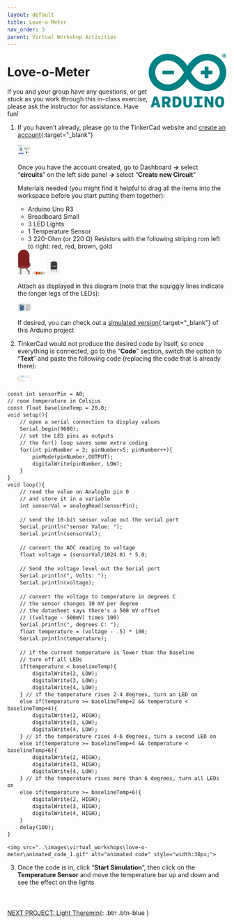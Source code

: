 ```yaml
---
layout: default
title: Love-o-Meter
nav_order: 3
parent: Virtual Workshop Activities
---
```

<img src="..\images\arduino-icon.png" alt="arduino icon" style="float:right;width:180px;">

# Love-o-Meter

If you and your group have any questions, or get stuck as you work through this in-class exercise, please ask the instructor for assistance.  Have fun!

1.  If you haven’t already, please go to the TinkerCad website and [create an account](https://www.tinkercad.com/){:target="_blank"}

    <img src="..\images\virtual_workshops\hello_world\tinkercad_account.png" alt=" tinkercad account" style="width:30px;">

    Once you have the account created, go to Dashboard **->** select “**circuits**” on the left side panel **->** select “**Create new Circuit**”

    Materials needed (you might find it helpful to drag all the items into the workspace before you start putting them together):
    - Arduino Uno R3
    - Breadboard Small
    - 3 LED Lights
    - 1 Temperature Sensor
    - 3 220-Ohm (or 220 &Omega;) Resistors with the following striping rom left to right: red, red, brown, gold

    <img src="..\images\virtual_workshops\hello_world\led_cartoon.png" alt="led cartoon" style="width:30px;">
    <img src="..\images\virtual_workshops\hello_world\resistor_cartoon.png" alt="resistor cartoon" style="width:30px;">
    <img src="..\images\virtual_workshops\love-o-meter\temp_sensor.png" alt="temp sensor cartoon" style="width:30px;">

    Attach as displayed in this diagram (note that the squiggly lines indicate the longer legs of the LEDs):

    <img src="..\images\virtual_workshops\love-o-meter\breadboard_schematic.png" alt="breadboard" style="width:30px;">

    If desired, you can check out a [simulated version](https://goo.gl/azNRuk){:target="_blank"} of this Arduino project

2.  TinkerCad would not produce the desired code by itself, so once everything is connected, go to the “**Code**” section, switch the option to “**Text**” and paste the following code (replacing the code that is already there):

    <img src="..\images\virtual_workshops\love-o-meter\code.png" alt="code" style="width:30px;">

```
const int sensorPin = A0;
// room temperature in Celsius
const float baselineTemp = 20.0;
void setup(){
    // open a serial connection to display values
    Serial.begin(9600);
    // set the LED pins as outputs
    // the for() loop saves some extra coding
    for(int pinNumber = 2; pinNumber<5; pinNumber++){
        pinMode(pinNumber,OUTPUT);
        digitalWrite(pinNumber, LOW);
    }
}
void loop(){
    // read the value on AnalogIn pin 0 
    // and store it in a variable
    int sensorVal = analogRead(sensorPin);

    // send the 10-bit sensor value out the serial port
    Serial.println("sensor Value: ");
    Serial.println(sensorVal); 

    // convert the ADC reading to voltage
    float voltage = (sensorVal/1024.0) * 5.0;

    // Send the voltage level out the Serial port
    Serial.println(", Volts: ");
    Serial.println(voltage);

    // convert the voltage to temperature in degrees C
    // the sensor changes 10 mV per degree
    // the datasheet says there's a 500 mV offset
    // ((voltage - 500mV) times 100)
    Serial.println(", degrees C: "); 
    float temperature = (voltage - .5) * 100;
    Serial.println(temperature);

    // if the current temperature is lower than the baseline
    // turn off all LEDs
    if(temperature < baselineTemp){
        digitalWrite(2, LOW);
        digitalWrite(3, LOW);
        digitalWrite(4, LOW);
    } // if the temperature rises 2-4 degrees, turn an LED on 
    else if(temperature >= baselineTemp+2 && temperature < baselineTemp+4){
        digitalWrite(2, HIGH);
        digitalWrite(3, LOW);
        digitalWrite(4, LOW);
    } // if the temperature rises 4-6 degrees, turn a second LED on  
    else if(temperature >= baselineTemp+4 && temperature < baselineTemp+6){
        digitalWrite(2, HIGH);
        digitalWrite(3, HIGH);
        digitalWrite(4, LOW);
    } // if the temperature rises more than 6 degrees, turn all LEDs on
    else if(temperature >= baselineTemp+6){
        digitalWrite(2, HIGH);
        digitalWrite(3, HIGH);
        digitalWrite(4, HIGH);
    }
    delay(100);
}
```

    <img src="..\images\virtual_workshops\love-o-meter\animated_code_1.gif" alt="animated code" style="width:30px;">

3.  Once the code is in, click “**Start Simulation**”, then click on the **Temperature Sensor** and move the temperature bar up and down and see the effect on the lights

    <img src="..\images\virtual_workshops\love-o-meter\animated_breadboard.gif" alt="animated breadboard" style="width:30px;">

[NEXT PROJECT: Light Theremin](light_theremin.html){: .btn .btn-blue }
